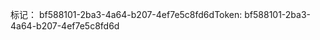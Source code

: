 <span data-ttu-id="d73b6-101">标记： bf588101-2ba3-4a64-b207-4ef7e5c8fd6d</span><span class="sxs-lookup"><span data-stu-id="d73b6-101">Token: bf588101-2ba3-4a64-b207-4ef7e5c8fd6d</span></span>
